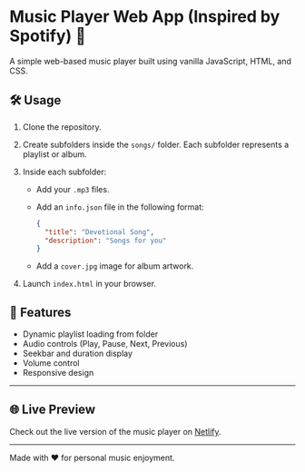 # Music Player Web App (Inspired by Spotify) 🎵

A simple web-based music player built using vanilla JavaScript, HTML, and CSS.

## 🛠️ Usage

1. Clone the repository.
2. Create subfolders inside the `songs/` folder. Each subfolder represents a playlist or album.
3. Inside each subfolder:

   * Add your `.mp3` files.
   * Add an `info.json` file in the following format:

     ```json
     {
       "title": "Devotional Song",
       "description": "Songs for you"
     }
     ```
   * Add a `cover.jpg` image for album artwork.
4. Launch `index.html` in your browser.

## 📌 Features

* Dynamic playlist loading from folder
* Audio controls (Play, Pause, Next, Previous)
* Seekbar and duration display
* Volume control
* Responsive design

---

## 🌐 Live Preview
Check out the live version of the music player on [Netlify](https://scintillating-sherbet-2edf9b.netlify.app/).

---

Made with ❤️ for personal music enjoyment.
